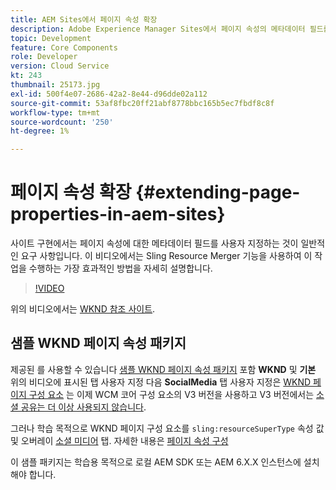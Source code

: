 ```yaml
---
title: AEM Sites에서 페이지 속성 확장
description: Adobe Experience Manager Sites에서 페이지 속성의 메타데이터 필드를 확장하는 방법을 알아봅니다. 이 비디오에서는 Sling Resource Merger 기능을 사용하여 이 작업을 수행하는 가장 효과적인 방법을 자세히 설명합니다.
topic: Development
feature: Core Components
role: Developer
version: Cloud Service
kt: 243
thumbnail: 25173.jpg
exl-id: 500f4e07-2686-42a2-8e44-d96dde02a112
source-git-commit: 53af8fbc20ff21abf8778bbc165b5ec7fbdf8c8f
workflow-type: tm+mt
source-wordcount: '250'
ht-degree: 1%

---
```


# 페이지 속성 확장 {#extending-page-properties-in-aem-sites}

사이트 구현에서는 페이지 속성에 대한 메타데이터 필드를 사용자 지정하는 것이 일반적인 요구 사항입니다. 이 비디오에서는 Sling Resource Merger 기능을 사용하여 이 작업을 수행하는 가장 효과적인 방법을 자세히 설명합니다.

>[!VIDEO](https://video.tv.adobe.com/v/25173?quality=12&learn=on)

위의 비디오에서는 [WKND 참조 사이트](https://github.com/adobe/aem-guides-wknd).

## 샘플 WKND 페이지 속성 패키지

제공된 를 사용할 수 있습니다 [샘플 WKND 페이지 속성 패키지](./assets/WKND-PageProperties-Example-Dialog-1.0.zip) 포함 **WKND** 및 **기본** 위의 비디오에 표시된 탭 사용자 지정 다음 **SocialMedia** 탭 사용자 지정은 [WKND 페이지 구성 요소](https://github.com/adobe/aem-guides-wknd/blob/main/ui.apps/src/main/content/jcr_root/apps/wknd/components/page/.content.xml#L5) 는 이제 WCM 코어 구성 요소의 V3 버전을 사용하고 V3 버전에서는 [소셜 공유는 더 이상 사용되지 않습니다](https://github.com/adobe/aem-core-wcm-components/pull/1930).

그러나 학습 목적으로 WKND 페이지 구성 요소를 `sling:resourceSuperType` 속성 값 및 오버레이 [소셜 미디어](https://github.com/adobe/aem-core-wcm-components/blob/main/content/src/content/jcr_root/apps/core/wcm/components/page/v2/page/_cq_dialog/.content.xml#L95) 탭. 자세한 내용은 [페이지 속성 구성](https://experienceleague.adobe.com/docs/experience-manager-65/developing/extending-aem/page-properties-views.html#configuring-your-page-properties)

이 샘플 패키지는 학습용 목적으로 로컬 AEM SDK 또는 AEM 6.X.X 인스턴스에 설치해야 합니다.
